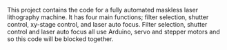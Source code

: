 This project contains the code for a fully automated maskless laser lithography machine. It has four main functions; filter selection, shutter control, xy-stage control, and laser auto focus. Filter selection, shutter control and laser auto focus all use Arduino, servo and stepper motors and so this code will be blocked together.
